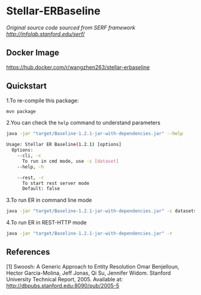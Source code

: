 Stellar-ERBaseline
====================

*Original source code sourced from SERF framework http://infolab.stanford.edu/serf/*

## Docker Image
https://hub.docker.com/r/wangzhen263/stellar-erbaseline


## Quickstart

1.To re-compile this package:

```bash
mvn package
```
2.You can check the `help` command to understand parameters

```bash
java -jar "target/Baseline-1.2.1-jar-with-dependencies.jar" --help

Usage: Stellar ER Baseline(1.2.1) [options]
  Options:
    --cli, -c
      To run in cmd mode, use -c [dataset]
    --help, -h

    --rest, -r
      To start rest server mode
      Default: false
```
3.To run ER in command line mode

```bash
java -jar "target/Baseline-1.2.1-jar-with-dependencies.jar" -c datasets/ACM_DBLP/configcsv.conf
```
4.To run ER in REST-HTTP mode

```bash
java -jar "target/Baseline-1.2.1-jar-with-dependencies.jar" -r
```

References
-----------------------------------------------------------------------

[1] Swoosh: A Generic Approach to Entity Resolution
    Omar Benjelloun, Hector Garcia-Molina, Jeff Jonas, Qi Su, Jennifer
    Widom. Stanford University Technical Report, 2005.
    Available at: http://dbpubs.stanford.edu:8090/pub/2005-5
